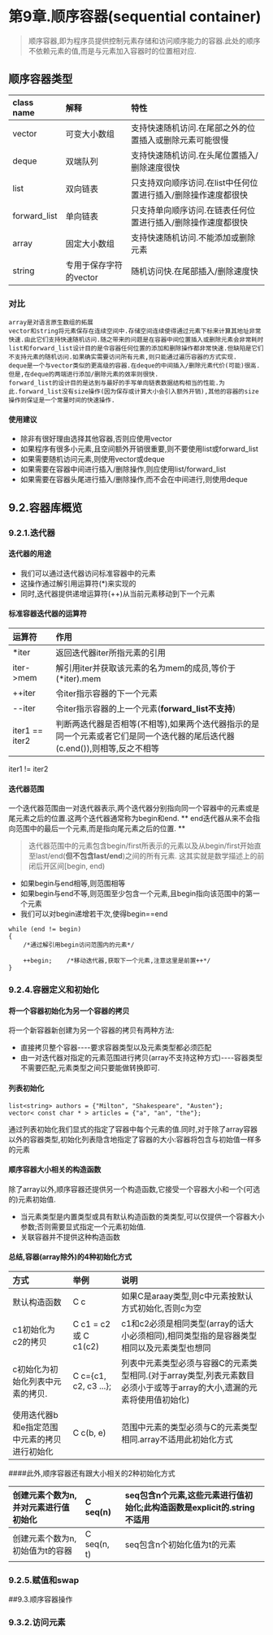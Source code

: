
# 第9章.顺序容器(sequential container)
> 顺序容器,即为程序员提供控制元素存储和访问顺序能力的容器.此处的顺序不依赖元素的值,而是与元素加入容器时的位置相对应.

## 顺序容器类型

class name      |解释                       |特性
:---            |:---                       |:---
vector          | 可变大小数组              | 支持快速随机访问.在尾部之外的位置插入或删除元素可能很慢
deque           | 双端队列                  | 支持快速随机访问.在头尾位置插入/删除速度很快
list            | 双向链表                  | 只支持双向顺序访问.在list中任何位置进行插入/删除操作速度都很快
forward_list    | 单向链表                  | 只支持单向顺序访问.在链表任何位置进行插入/删除操作速度都很快
array           | 固定大小数组              | 支持快速随机访问.不能添加或删除元素
string          | 专用于保存字符的vector    | 随机访问快.在尾部插入/删除速度快

### 对比
    array是对语言原生数组的拓展
    vector和string将元素保存在连续空间中.存储空间连续使得通过元素下标来计算其地址非常快速.由此它们支持快速随机访问.随之带来的问题是在容器中间位置插入或删除元素会非常耗时
    list和forward_list设计目的是令容器任何位置的添加和删除操作都非常快速.但缺陷是它们不支持元素的随机访问.如果确实需要访问所有元素,则只能通过遍历容器的方式实现.
    deque是一个与vector类似的更高级的容器.在deque的中间插入/删除元素代价(可能)很高.但是,在deque的两端进行添加/删除元素的效率则很快.
    forward_list的设计目的是达到与最好的手写单向链表数据结构相当的性能.为此.forward_list没有size操作(因为保存或计算大小会引入额外开销),其他的容器的size操作则保证是一个常量时间的快速操作.

#### 使用建议
+ 除非有很好理由选择其他容器,否则应使用vector
+ 如果程序有很多小元素,且空间额外开销很重要,则不要使用list或forward_list
+ 如果需要随机访问元素,则使用vector或deque
+ 如果需要在容器中间进行插入/删除操作,则应使用list/forward_list
+ 如果需要在容器头尾进行插入/删除操作,而不会在中间进行,则使用deque

## 9.2.容器库概览

### 9.2.1.迭代器

#### 迭代器的用途
+ 我们可以通过迭代器访问标准容器中的元素
+ 这操作通过解引用运算符(*)来实现的
+ 同时,迭代器提供递增运算符(++)从当前元素移动到下一个元素

#### 标准容器迭代器的运算符

运算符              | 作用
:---                |:---
*iter               | 返回迭代器iter所指元素的引用
iter->mem           | 解引用iter并获取该元素的名为mem的成员,等价于(*iter).mem
++iter              | 令iter指示容器的下一个元素
--iter              | 令iter指示容器的上一个元素(**forward_list不支持**)
iter1 == iter2      | 判断两迭代器是否相等(不相等),如果两个迭代器指示的是同一个元素或者它们是同一个迭代器的尾后迭代器(c.end()),则相等,反之不相等
iter1 != iter2 


#### 迭代器范围
一个迭代器范围由一对迭代器表示,两个迭代器分别指向同一个容器中的元素或是尾元素之后的位置.这两个迭代器通常称为begin和end.
** end迭代器从来不会指向范围中的最后一个元素,而是指向尾元素之后的位置. **
> 迭代器范围中的元素包含begin/first所表示的元素以及从begin/first开始直至last/end(**但不包含last/end**)之间的所有元素. 这其实就是数学描述上的前闭后开区间[begin, end)

+ 如果begin与end相等,则范围相等
+ 如果begin与end不等,则范围至少包含一个元素,且begin指向该范围中的第一个元素
+ 我们可以对begin递增若干次,使得begin==end

```
while (end != begin)
{
    /*通过解引用begin访问范围内的元素*/

    ++begin;    /*移动迭代器,获取下一个元素,注意这里是前置++*/
}

```

### 9.2.4.容器定义和初始化
#### 将一个容器初始化为另一个容器的拷贝
将一个新容器新创建为另一个容器的拷贝有两种方法:
+ 直接拷贝整个容器----要求容器类型以及元素类型都必须匹配
+ 由一对迭代器对指定的元素范围进行拷贝(array不支持这种方式)----容器类型不需要匹配,元素类型之间只要能做转换即可.

#### 列表初始化

```
list<string> authors = {"Milton", "Shakespeare", "Austen"};
vector< const char * > articles = {"a", "an", "the"};
```

通过列表初始化我们显式的指定了容器中每个元素的值.同时,对于除了array容器以外的容器类型,初始化列表隐含地指定了容器的大小:容器将包含与初始值一样多的元素

#### 顺序容器大小相关的构造函数
除了array以外,顺序容器还提供另一个构造函数,它接受一个容器大小和一个(可选的)元素初始值.
+ 当元素类型是内置类型或具有默认构造函数的类类型,可以仅提供一个容器大小参数;否则需要显式指定一个元素初始值.
+ 关联容器并不提供这种构造函数

#### 总结,容器(array除外)的4种初始化方式

方式                                            | 举例                      | 说明
:--- | :--- | :---
默认构造函数                                    | C c                       | 如果C是araay类型,则c中元素按默认方式初始化,否则c为空
c1初始化为c2的拷贝                              | C c1 = c2 或 C c1(c2)     | c1和c2必须是相同类型(array的话大小必须相同),相同类型指的是容器类型相同以及元素类型也想同
c初始化为初始化列表中元素的拷贝.                | C c={c1, c2, c3 ...};     | 列表中元素类型必须与容器C的元素类型相同.(对于array类型,列表元素数目必须小于或等于array的大小,遗漏的元素将使用值初始化)
使用迭代器b和e指定范围中元素的拷贝进行初始化    | C c(b, e)                 | 范围中元素的类型必须与C的元素类型相同.array不适用此初始化方式

####此外,顺序容器还有跟大小相关的2种初始化方式

创建元素个数为n,并对元素进行值初始化        | C seq(n)      | seq包含n个元素,这些元素进行值初始化;此构造函数是explicit的.string不适用
:--- | :--- | :---
创建元素个数为n,初始值为t的容器             | C seq(n, t)   | seq包含n个初始化值为t的元素


### 9.2.5.赋值和swap


##9.3.顺序容器操作

### 9.3.2.访问元素
